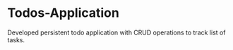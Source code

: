 # Todos-Application
Developed persistent todo application with CRUD operations to track list of tasks.
